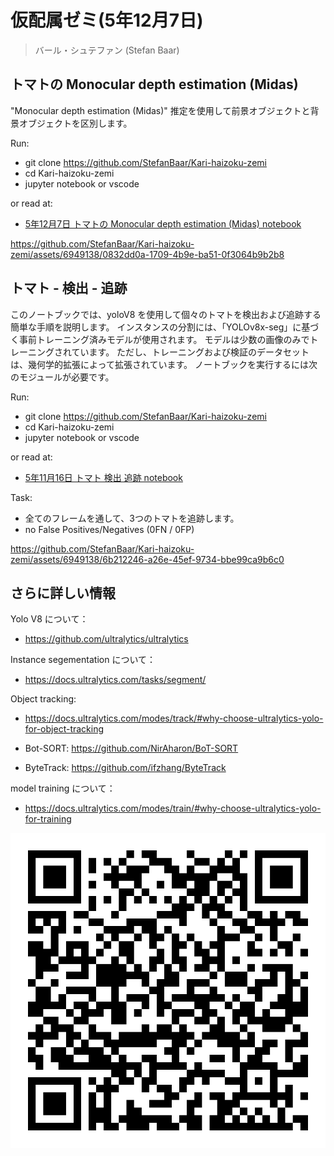 # 仮配属ゼミ(5年12月7日)

> バール・シュテファン (Stefan Baar)

## トマトの Monocular depth estimation (Midas)

"Monocular depth estimation (Midas)" 推定を使用して前景オブジェクトと背景オブジェクトを区別します。

Run:
- git clone <https://github.com/StefanBaar/Kari-haizoku-zemi>
- cd Kari-haizoku-zemi
- jupyter notebook or vscode

or read at:

- [5年12月7日 トマトの Monocular depth estimation (Midas) notebook](depth_estimation.ipynb)

https://github.com/StefanBaar/Kari-haizoku-zemi/assets/6949138/0832dd0a-1709-4b9e-ba51-0f3064b9b2b8



## トマト - 検出 - 追跡

このノートブックでは、yoloV8 を使用して個々のトマトを検出および追跡する簡単な手順を説明します。
インスタンスの分割には、「YOLOv8x-seg」に基づく事前トレーニング済みモデルが使用されます。 モデルは少数の画像のみでトレーニングされています。 ただし、トレーニングおよび検証のデータセットは、幾何学的拡張によって拡張されています。
ノートブックを実行するには次のモジュールが必要です。

Run:
- git clone https://github.com/StefanBaar/Kari-haizoku-zemi
- cd Kari-haizoku-zemi
- jupyter notebook or vscode

or read at:
- [5年11月16日 トマト 検出 追跡 notebook](tomato_detection_tracking.ipynb)

Task:
- 全てのフレームを通して、3つのトマトを追跡します。
- no False Positives/Negatives (0FN / 0FP)

https://github.com/StefanBaar/Kari-haizoku-zemi/assets/6949138/6b212246-a26e-45ef-9734-bbe99ca9b6c0


## さらに詳しい情報

Yolo V8 について：
- https://github.com/ultralytics/ultralytics

Instance segementation について：

- https://docs.ultralytics.com/tasks/segment/

Object tracking:

- https://docs.ultralytics.com/modes/track/#why-choose-ultralytics-yolo-for-object-tracking

- Bot-SORT: https://github.com/NirAharon/BoT-SORT

- ByteTrack: https://github.com/ifzhang/ByteTrack

model training について：

- https://docs.ultralytics.com/modes/train/#why-choose-ultralytics-yolo-for-training

![QRcode](qr.svg)
